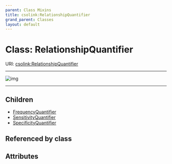 ```yaml
---
parent: Class Mixins
title: csolink:RelationshipQuantifier
grand_parent: Classes
layout: default
---
```


# Class: RelationshipQuantifier




URI: [csolink:RelationshipQuantifier](https://w3id.org/csolink/vocab/RelationshipQuantifier)


---

![img](http://yuml.me/diagram/nofunky;dir:TB/class/[SpecificityQuantifier],[SensitivityQuantifier],[RelationshipQuantifier]%5E-[SpecificityQuantifier],[RelationshipQuantifier]%5E-[SensitivityQuantifier],[RelationshipQuantifier]%5E-[FrequencyQuantifier],[FrequencyQuantifier])

---


## Children

 * [FrequencyQuantifier](FrequencyQuantifier.md)
 * [SensitivityQuantifier](SensitivityQuantifier.md)
 * [SpecificityQuantifier](SpecificityQuantifier.md)

## Referenced by class


## Attributes

